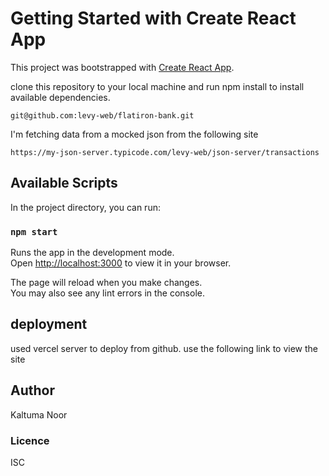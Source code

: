 # Getting Started with Create React App

This project was bootstrapped with [Create React App](https://github.com/facebook/create-react-app).

clone this repository to your local machine and run npm install to install available dependencies.

    git@github.com:levy-web/flatiron-bank.git

I'm fetching data from a mocked json from the following site

    https://my-json-server.typicode.com/levy-web/json-server/transactions

## Available Scripts

In the project directory, you can run:

### `npm start`

Runs the app in the development mode.\
Open [http://localhost:3000](http://localhost:3000) to view it in your browser.

The page will reload when you make changes.\
You may also see any lint errors in the console.



## deployment

used vercel server to deploy from github. use the following link to view the site

    



## Author

Kaltuma Noor

### Licence

ISC